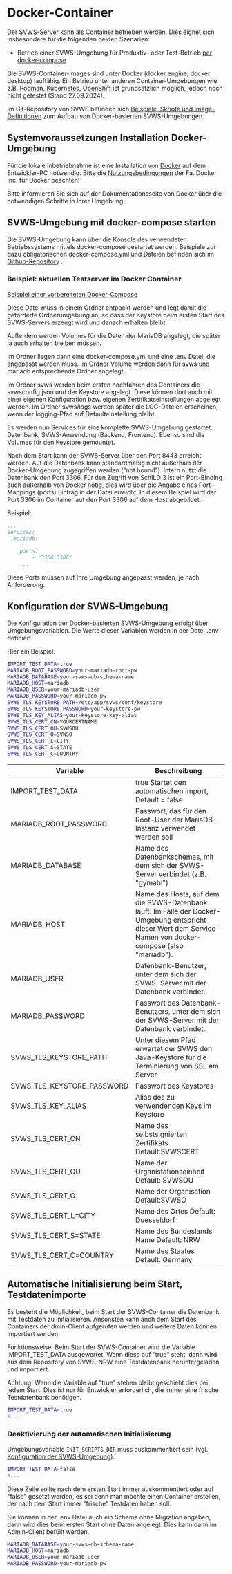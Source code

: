 # Docker-Container 

Der SVWS-Server kann als Container betrieben werden. Dies eignet sich insbesondere für die folgenden beiden Szenarien:

* Betrieb einer SVWS-Umgebung für Produktiv- oder Test-Betrieb [per docker-compose](#svws-umgebung-mit-docker-compose-starten)


Die SVWS-Container-Images sind unter Docker (docker engine, docker desktop) lauffähig. Ein Betrieb unter anderen Container-Umgebungen wie z.B. 
[Podman](https://podman.io/), [Kubernetes](https://kubernetes.io/de/), [OpenShift](https://www.redhat.com/de/technologies/cloud-computing/openshift) 
ist grundsätzlich möglich, jedoch noch nicht getestet (Stand 27.09.2024).

Im Git-Repository von SVWS befinden sich [Beispiele, Skripte und Image-Definitionen](https://github.com/SVWS-NRW/SVWS-Server/tree/dev/deployment/docker) 
zum Aufbau von Docker-basierten SVWS-Umgebungen.


## Systemvoraussetzungen Installation Docker-Umgebung
Für die lokale Inbetriebnahme ist eine Installation von [Docker](https://docs.docker.com) auf dem Entwickler-PC notwendig.
Bitte die [Nutzungsbedingungen](https://www.docker.com/legal/docker-subscription-service-agreement) der Fa. Docker Inc. für Docker beachten!

Bitte informieren Sie sich auf der Dokumentationsseite von Docker über die notwendigen Schritte in Ihrer Umgebung.


## SVWS-Umgebung mit docker-compose starten

Die SVWS-Umgebung kann über die Konsole des verwendeten Betriebssystems mittels docker-compose gestartet werden. 
Beispiele zur dazu obligatorischen docker-compose.yml und Dateien befinden sich im [Github-Repository](https://github.com/SVWS-NRW/SVWS-Server/tree/dev/deployment/docker/example) .

### Beispiel: aktuellen Testserver im Docker Container

[Beispiel einer vorbereiteten Docker-Compose](https://github.com/SVWS-NRW/SVWS-Dokumentation/blob/main/deployment/Docker/svws-docker-example.zip)

Diese Datei muss in einem Ordner entpackt werden und legt damit die geforderte Ordnerumgebung an, so dass der Keystore beim ersten Start des SVWS-Servers erzeugt wird und danach erhalten bleibt.

Außerdem werden Volumes für die Daten der MariaDB angelegt, die später ja auch erhalten bleiben müssen.

Im Ordner liegen dann eine docker-compose.yml und eine .env Datei, die angepasst werden muss.
Im Ordner Volume werden dann für svws und mariadb entsprechende Ordner angelegt.

Im Ordner svws werden beim ersten hochfahren des Containers die svwsconfig.json und der Keystore angelegt. Diese können dort auch mit einer eigenen Konfiguration bzw. eigenen Zertifikatseinstellungen abgelegt werden. Im Ordner svws/logs werden später die LOG-Dateien erscheinen, wenn der logging-Pfad auf Defaulteinstellung bleibt.

Es werden nun Services für eine komplette SVWS-Umgebung gestartet: Datenbank, SVWS-Anwendung (Backend, Frontend). Ebenso sind die Volumes für den Keystore gemountet. 

Nach dem Start kann der SVWS-Server über den Port 8443 erreicht werden. 
Auf die Datenbank kann standardmäßig nicht außerhalb der Docker-Umgebung zugegriffen werden ("not bound"). 
Intern nutzt die Datenbank den Port 3306. Für den Zugriff von SchILD 3 ist ein Port-Binding auch außerhalb von Docker nötig, 
dies wird über die Angabe eines Port-Mappings (ports) Eintrag in der Datei erreicht. 
In diesem Beispiel wird der Port 3306 im Container auf den Port 3306 auf dem Host abgebildet.:

Beispiel:
```yaml
...
services:
  mariadb:
    ...
    ports:
        - "3306:3306"
    ...
```

Diese Ports müssen auf Ihre Umgebung angepasst werden, je nach Anforderung.

## Konfiguration der SVWS-Umgebung 
Die Konfiguration der Docker-basierten SVWS-Umgebung erfolgt über Umgebungsvariablen. 
Die Werte dieser Variablen werden in der Datei .env definiert. 

Hier ein Beispiel: 
```bash
IMPORT_TEST_DATA=true
MARIADB_ROOT_PASSWORD=your-mariadb-root-pw
MARIADB_DATABASE=your-svws-db-schema-name
MARIADB_HOST=mariadb
MARIADB_USER=your-mariadb-user
MARIADB_PASSWORD=your-mariadb-pw
SVWS_TLS_KEYSTORE_PATH=/etc/app/svws/conf/keystore
SVWS_TLS_KEYSTORE_PASSWORD=your-keystore-pw
SVWS_TLS_KEY_ALIAS=your-keystore-key-alias
SVWS_TLS_CERT_CN=YOURCERTNAME
SVWS_TLS_CERT_OU=SVWSOU
SVWS_TLS_CERT_O=SVWSO
SVWS_TLS_CERT_L=CITY
SVWS_TLS_CERT_S=STATE
SVWS_TLS_CERT_C=COUNTRY
```

| Variable | Beschreibung |
| ----------- | ----------- |
| IMPORT_TEST_DATA | true Startet den automatischen Import, Default = false |
| MARIADB_ROOT_PASSWORD | Passwort, das für den Root-User der MariaDB-Instanz verwendet werden soll |
| MARIADB_DATABASE | Name des Datenbankschemas, mit dem sich der SVWS-Server verbindet (z.B. "gymabi") |
| MARIADB_HOST | Name des Hosts, auf dem die SVWS-Datenbank läuft. Im Falle der Docker-Umgebung entspricht dieser Wert dem Service-Namen von docker-compose (also "mariadb"). |
| MARIADB_USER | Datenbank-Benutzer, unter dem sich der SVWS-Server mit der Datenbank verbindet. |
| MARIADB_PASSWORD | Passwort des Datenbank-Benutzers, unter dem sich der SVWS-Server mit der Datenbank verbindet. |
| SVWS_TLS_KEYSTORE_PATH | Unter diesem Pfad erwartet der SVWS den Java-Keystore für die Terminierung von SSL am Server |
| SVWS_TLS_KEYSTORE_PASSWORD | Passwort des Keystores |
| SVWS_TLS_KEY_ALIAS | Alias des zu verwendenden Keys im Keystore  |
| SVWS_TLS_CERT_CN | Name des selbstsignierten Zertifikats Default:SVWSCERT|
| SVWS_TLS_CERT_OU | Name der Organistationseinheit Default: SVWSOU |
SVWS_TLS_CERT_O| Name der Organisation Default:SVWSO |
| SVWS_TLS_CERT_L=CITY | Name des Ortes Default: Duesseldorf |
| SVWS_TLS_CERT_S=STATE | Name des Bundeslands Name Default: NRW |
| SVWS_TLS_CERT_C=COUNTRY | Name des Staates Default: Germany |

## Automatische Initialisierung beim Start, Testdatenimporte
Es besteht die Möglichkeit, beim Start der SVWS-Container die Datenbank mit Testdaten zu initialisieren. Ansonsten kann anch dem Start des Containers der dmin-Client aufgerufen werden und weitere Daten können importiert werden.

Funktionsweise: Beim Start der SVWS-Container wird die Variable IMPORT_TEST_DATA ausgewertet. Wenn diese auf "true" steht, dann wird aus dem Repository von SVWS-NRW eine Testdatenbank heruntergeladen und importiert.

Achtung! Wenn die Variable auf "true" stehen bleibt geschieht dies bei jedem Start. Dies ist nur für Entwickler erforderlich, die immer eine frische Testdatenbank benötigen.

```bash
IMPORT_TEST_DATA=true
#...
```

### Deaktivierung der automatischen Initialisierung
Umgebungsvariable `INIT_SCRIPTS_DIR` muss auskommentiert sein (vgl. [Konfiguration der SVWS-Umgebung](#Konfiguration-der-SVWS-Umgebung)).

```bash
IMPORT_TEST_DATA=false
#...
```

Diese Zeile sollte nach dem ersten Start immer auskommentiert oder auf "false" gesetzt werden, es sei denn man möchte einen Container erstellen, der nach dem Start immer "frische" Testdaten haben soll.

Sie können in der .env Datei auch ein Schema ohne Migration angeben, dann wird dies beim ersten Start ohne Daten angelegt. Dies kann dann im Admin-Client befüllt werden.

```bash
MARIADB_DATABASE=your-svws-db-schema-name
MARIADB_HOST=mariadb
MARIADB_USER=your-mariadb-user
MARIADB_PASSWORD=your-mariadb-pw
```
